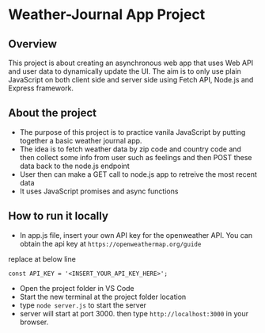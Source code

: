 # Weather-Journal App Project

## Overview
This project is about creating an asynchronous web app that uses Web API and user data to dynamically update the UI. The aim is to only use plain JavaScript on both client side and server side using Fetch API, Node.js and Express framework.

## About the project
- The purpose of this project is to practice vanila JavaScript by putting together a basic weather journal app.
- The idea is to fetch weather data by zip code and country code and then collect some info from user such as feelings and then POST these data back to the node.js endpoint
- User then can make a GET call to node.js app to retreive the most recent data
- It uses JavaScript promises and async functions 


## How to run it locally
- In app.js file, insert your own API key for the openweather API. You can obtain the api key at `https://openweathermap.org/guide`

replace at below line
```
const API_KEY = '<INSERT_YOUR_API_KEY_HERE>';
```

- Open the project folder in VS Code
- Start the new terminal at the project folder location
- type `node server.js` to start the server
- server will start at port 3000. then type `http://localhost:3000` in your browser.


